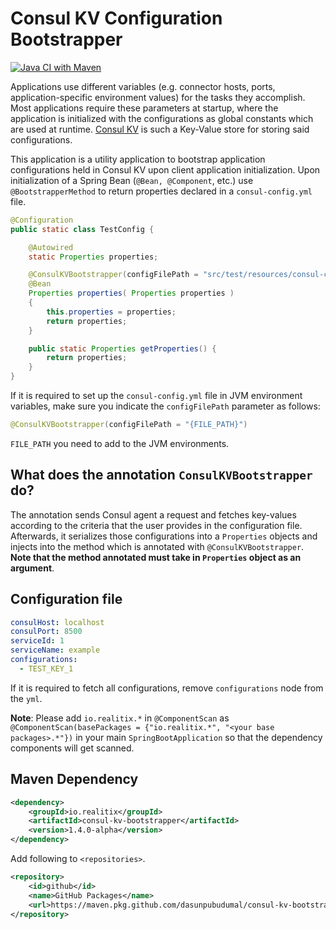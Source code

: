 # Consul KV Configuration Bootstrapper

[![Java CI with Maven](https://github.com/dasunpubudumal/consul-kv-bootstrapper/actions/workflows/maven.yml/badge.svg?branch=master)](https://github.com/dasunpubudumal/consul-kv-bootstrapper/actions/workflows/maven.yml)

Applications use different variables (e.g. connector hosts, ports, application-specific environment values)
for the tasks they accomplish. Most applications require these parameters at startup, where the application is
initialized with the configurations as global constants which are used at runtime. [Consul KV](https://www.consul.io/docs/dynamic-app-config/kv) is such a Key-Value store
for storing said configurations.

This application is a utility application to bootstrap application configurations held 
in Consul KV upon client application initialization. Upon initialization of a Spring Bean (`@Bean, @Component`, etc.) use `@BootstrapperMethod` to return properties declared in a `consul-config.yml` file. 

```java
@Configuration
public static class TestConfig {

    @Autowired
    static Properties properties;

    @ConsulKVBootstrapper(configFilePath = "src/test/resources/consul-config.yml")
    @Bean
    Properties properties( Properties properties )
    {
        this.properties = properties;
        return properties;
    }

    public static Properties getProperties() {
        return properties;
    }
}
```

If it is required to set up the `consul-config.yml` file in JVM environment variables, make sure you indicate the `configFilePath` parameter as follows:

```java
@ConsulKVBootstrapper(configFilePath = "{FILE_PATH}")
```

`FILE_PATH` you need to add to the JVM environments.

## What does the annotation `ConsulKVBootstrapper` do?

The annotation sends Consul agent a request and fetches key-values according to the 
criteria that the user provides in the configuration file. Afterwards, it serializes those
configurations into a `Properties` objects and injects into the method which is annotated with 
`@ConsulKVBootstrapper`. **Note that the method annotated must take in `Properties` object as an argument**.


## Configuration file

```yaml
consulHost: localhost
consulPort: 8500
serviceId: 1
serviceName: example
configurations:
  - TEST_KEY_1

```

If it is required to fetch all configurations, remove `configurations` node from the `yml`.

**Note**: Please add `io.realitix.*` in `@ComponentScan` as `@ComponentScan(basePackages = {"io.realitix.*", "<your base packages>.*"})` in your main `SpringBootApplication` so that the dependency components will get scanned. 

## Maven Dependency

```xml
<dependency>
    <groupId>io.realitix</groupId>
    <artifactId>consul-kv-bootstrapper</artifactId>
    <version>1.4.0-alpha</version>
</dependency>
```

Add following to `<repositories>`.

```xml
<repository>
    <id>github</id>
    <name>GitHub Packages</name>
    <url>https://maven.pkg.github.com/dasunpubudumal/consul-kv-bootstrapper</url>
</repository>
```